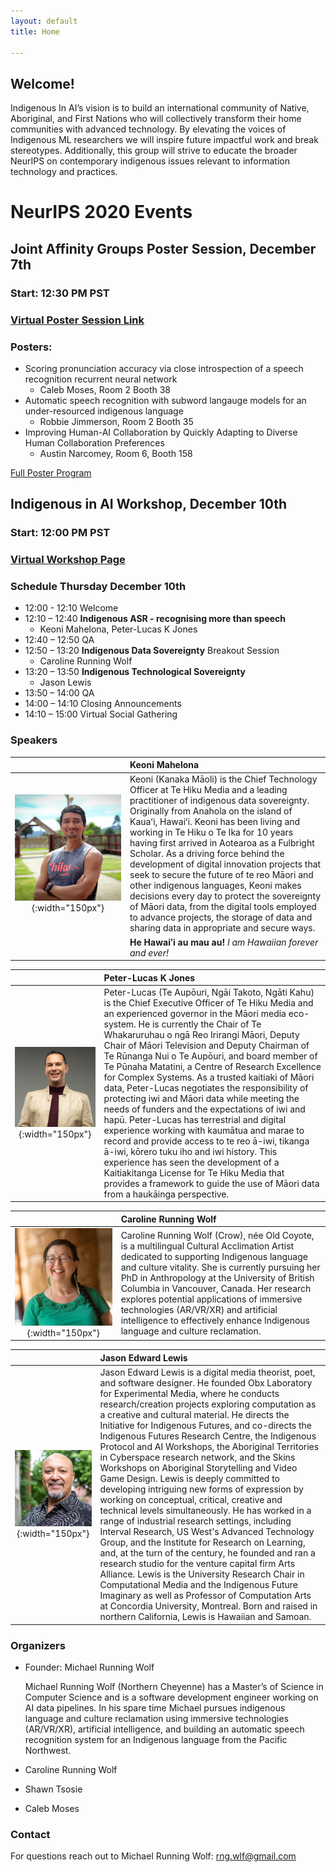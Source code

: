 ```yaml
---
layout: default
title: Home

---
```


## Welcome!

Indigenous In AI’s vision is to build an international community of Native, Aboriginal, and First Nations who will collectively transform their home communities with advanced technology. By elevating the voices of Indigenous ML researchers we will inspire future impactful work and break stereotypes. Additionally, this group will strive to educate the broader NeurIPS on contemporary indigenous issues relevant to information technology and practices.

# NeurIPS 2020 Events

## Joint Affinity Groups Poster Session, December 7th

### Start: 12:30 PM PST

### [Virtual Poster Session Link](https://neurips.gather.town/app/2Ae1gXCZb4bI4MW2/affinity-groups-neurips20)

### Posters:

* Scoring pronunciation accuracy via close introspection of a speech recognition recurrent neural network
  * Caleb Moses, Room 2 Booth 38
* Automatic speech recognition with subword langauge models for an under-resourced indigenous language
  * Robbie Jimmerson, Room 2 Booth 35
* Improving Human-AI Collaboration by Quickly Adapting to Diverse Human Collaboration Preferences
  * Austin Narcomey, Room 6, Booth 158

[Full Poster Program](https://docs.google.com/spreadsheets/u/2/d/1P7nq4J8ChQNYv9w9YKilQ98NtXm7gvfIu-2D0_6l3sU/preview)

## Indigenous in AI Workshop, December 10th 

### Start: 12:00 PM PST

### [Virtual Workshop Page](https://neurips.cc/virtual/2020/public/affinity_workshop_19537.html)

### Schedule Thursday December 10th

* 12:00 - 12:10 Welcome 
* 12:10 – 12:40 **Indigenous ASR - recognising more than speech**
  * Keoni Mahelona, Peter-Lucas K Jones
* 12:40 – 12:50 QA
* 12:50 – 13:20 **Indigenous Data Sovereignty** Breakout Session
  * Caroline Running Wolf
* 13:20 – 13:50 **Indigenous Technological Sovereignty**
  * Jason Lewis
* 13:50 – 14:00 QA
* 14:00 – 14:10 Closing Announcements
* 14:10 – 15:00 Virtual Social Gathering

### Speakers

|  | Keoni Mahelona |
| :---: | :--- |
| ![keoni](./speakers/keoni.jpg){:width="150px"} | Keoni (Kanaka Māoli) is the Chief Technology Officer at Te Hiku Media and a leading practitioner of indigenous data sovereignty. Originally from Anahola on the island of Kauaʻi, Hawaiʻi. Keoni has been living and working in Te Hiku o Te Ika for 10 years having first arrived in Aotearoa as a Fulbright Scholar. As a driving force behind the development of digital innovation projects that seek to secure the future of te reo Māori and other indigenous languages, Keoni makes decisions every day to protect the sovereignty of Māori data, from the digital tools employed to advance projects, the storage of data and sharing data in appropriate and secure ways.|
|| __He Hawaiʻi au mau au!__ _I am Hawaiian forever and ever!_ |
  
  
|  | Peter-Lucas K Jones |
| :---: | :--- |
| ![peter](./speakers/peter.png){:width="150px"} | Peter-Lucas (Te Aupōuri, Ngāi Takoto, Ngāti Kahu) is the Chief Executive Officer of Te Hiku Media and an experienced governor in the Māori media eco-system. He is currently the Chair of Te Whakaruruhau o ngā Reo Irirangi Māori, Deputy Chair of Māori Television and Deputy Chairman of Te Rūnanga Nui o Te Aupōuri, and board member of Te Pūnaha Matatini, a Centre of Research Excellence for Complex Systems. As a trusted kaitiaki of Māori data, Peter-Lucas negotiates the responsibility of protecting iwi and Māori data while meeting the needs of funders and the expectations of iwi and hapū. Peter-Lucas has terrestrial and digital experience working with kaumātua and marae to record and provide access to te reo ā-iwi, tikanga ā-iwi, kōrero tuku iho and iwi history. This experience has seen the development of a Kaitiakitanga License for Te Hiku Media that provides a framework to guide the use of Māori data from a haukāinga perspective. |


|  | Caroline Running Wolf |
| :---: | :--- |
| ![caroline](./speakers/caroline.jpg){:width="150px"} | Caroline Running Wolf (Crow), née Old Coyote, is a multilingual Cultural Acclimation Artist dedicated to supporting Indigenous language and culture vitality. She is currently pursuing her PhD in Anthropology at the University of British Columbia in Vancouver, Canada. Her research explores potential applications of immersive technologies (AR/VR/XR) and artificial intelligence to effectively enhance Indigenous language and culture reclamation.|

  
|  | Jason Edward Lewis |
| :---: | :--- |
| ![jason](speakers/jason.png){:width="150px"}|Jason Edward Lewis is a digital media theorist, poet, and software designer. He founded Obx Laboratory for Experimental Media, where he conducts research/creation projects exploring computation as a creative and cultural material. He directs the Initiative for Indigenous Futures, and co-directs the Indigenous Futures Research Centre, the Indigenous Protocol and AI Workshops, the Aboriginal Territories in Cyberspace research network, and the Skins Workshops on Aboriginal Storytelling and Video Game Design. Lewis is deeply committed to developing intriguing new forms of expression by working on conceptual, critical, creative and technical levels simultaneously. He has worked in a range of industrial research settings, including Interval Research, US West's Advanced Technology Group, and the Institute for Research on Learning, and, at the turn of the century, he founded and ran a research studio for the venture capital firm Arts Alliance. Lewis is the University Research Chair in Computational Media and the Indigenous Future Imaginary as well as Professor of Computation Arts at Concordia University, Montreal. Born and raised in northern California, Lewis is Hawaiian and Samoan.|

### Organizers

* Founder: Michael Running Wolf

  Michael Running Wolf (Northern Cheyenne) has a Master’s of Science in Computer Science and is a software development engineer working on AI data pipelines. In his spare time Michael pursues indigenous language and culture reclamation using immersive technologies (AR/VR/XR), artificial intelligence, and building an automatic speech recognition system for an Indigenous language from the Pacific Northwest.

* Caroline Running Wolf
* Shawn Tsosie
* Caleb Moses

### Contact

For questions reach out to Michael Running Wolf: rng.wlf@gmail.com
